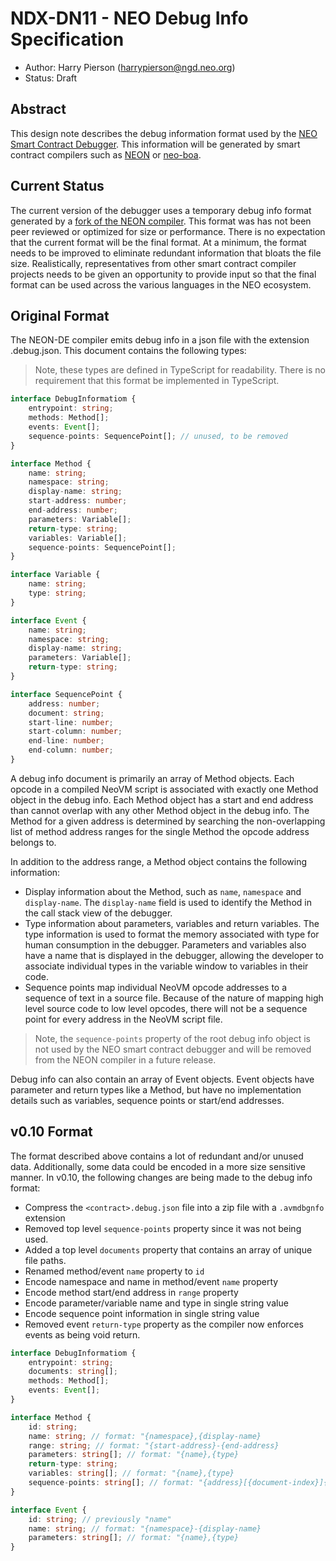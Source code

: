 <!-- markdownlint-enable -->
# NDX-DN11 - NEO Debug Info Specification

- Author: Harry Pierson (harrypierson@ngd.neo.org)
- Status: Draft

## Abstract

This design note describes the debug information format used by
the [NEO Smart Contract Debugger](NDX-DN04%20-%20NEO%20Smart%20Contract%20Debugging.md).
This information will be generated by smart contract compilers
such as [NEON](https://github.com/neo-project/neo-devpack-dotnet)
or [neo-boa](https://github.com/CityOfZion/neo-boa).

## Current Status

The current version of the debugger uses a temporary debug info
format generated by a
[fork of the NEON compiler](https://github.com/neo-project/neo-devpack-dotnet/tree/dehvawk/neon-de).
This format was has not been peer reviewed or optimized for size or performance.
There is no expectation that the current format will be the final format.
At a minimum, the format needs to be improved to eliminate redundant information
that bloats the file size. Realistically, representatives from other smart
contract compiler projects needs to be given an opportunity to provide input
so that the final format can be used across the various languages in the NEO
ecosystem.

## Original Format

The NEON-DE compiler emits debug info in a json file with the extension
.debug.json. This document contains the following types:

> Note, these types are defined in TypeScript for readability.
> There is no requirement that this format be implemented in TypeScript.

``` typescript
interface DebugInformatiom {
    entrypoint: string;
    methods: Method[];
    events: Event[];
    sequence-points: SequencePoint[]; // unused, to be removed
}

interface Method {
    name: string;
    namespace: string;
    display-name: string;
    start-address: number;
    end-address: number;
    parameters: Variable[];
    return-type: string;
    variables: Variable[];
    sequence-points: SequencePoint[];
}

interface Variable {
    name: string;
    type: string;
}

interface Event {
    name: string;
    namespace: string;
    display-name: string;
    parameters: Variable[];
    return-type: string;
}

interface SequencePoint {
    address: number;
    document: string;
    start-line: number;
    start-column: number;
    end-line: number;
    end-column: number;
}
```

A debug info document is primarily an array of Method objects. Each opcode
in a compiled NeoVM script is associated with exactly one Method object in
the debug info. Each Method object has a start and end address than cannot
overlap with any other Method object in the debug info. The Method for a
given address is determined by searching the non-overlapping list of method
address ranges for the single Method the opcode address belongs to.

In addition to the address range, a Method object contains the following
information:

- Display information about the Method, such as `name`, `namespace` and
  `display-name`. The `display-name` field is used to identify the Method
  in the call stack view of the debugger.
- Type information about parameters, variables and return variables.
  The type information is used to format the memory associated with type
  for human consumption in the debugger. Parameters and variables also
  have a name that is displayed in the debugger, allowing the developer
  to associate individual types in the variable window to variables
  in their code.
- Sequence points map individual NeoVM opcode addresses to a sequence
  of text in a source file. Because of the nature of mapping high level
  source code to low level opcodes, there will not be a sequence point
  for every address in the NeoVM script file.

> Note, the `sequence-points` property of the root debug info object
> is not used by the NEO smart contract debugger and will be removed
> from the NEON compiler in a future release.

Debug info can also contain an array of Event objects. Event objects have
parameter and return types like a Method, but have no implementation
details such as variables, sequence points or start/end addresses.

## v0.10 Format

The format described above contains a lot of redundant and/or unused data.
Additionally, some data could be encoded in a more size sensitive manner.
In v0.10, the following changes are being made to the debug info format:

- Compress the `<contract>.debug.json` file into a zip file with a
  `.avmdbgnfo` extension
- Removed top level `sequence-points` property since it was
  not being used.
- Added a top level `documents` property that contains an array of
  unique file paths.
- Renamed method/event `name` property to `id`
- Encode namespace and name in method/event `name` property
- Encode method start/end address in `range` property
- Encode parameter/variable name and type in single string value
- Encode sequence point information in single string value
- Removed event `return-type` property as the compiler now enforces
  events as being void return.

``` typescript
interface DebugInformatiom {
    entrypoint: string;
    documents: string[];
    methods: Method[];
    events: Event[];
}

interface Method {
    id: string;
    name: string; // format: "{namespace},{display-name}
    range: string; // format: "{start-address}-{end-address}
    parameters: string[]; // format: "{name},{type}
    return-type: string;
    variables: string[]; // format: "{name},{type}
    sequence-points: string[]; // format: "{address}[{document-index}]{start-line}:{start-column}-{end-line}:{end-column}"
}

interface Event {
    id: string; // previously "name"
    name: string; // format: "{namespace}-{display-name}
    parameters: string[]; // format: "{name},{type}
}
```
